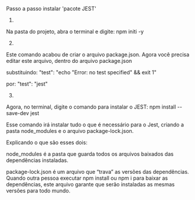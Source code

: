 Passo a passo instalar 'pacote JEST'

1. 
Na pasta do projeto, abra o terminal e digite:
npm initi -y

2.
Este comando acabou de criar o arquivo package.json.
Agora você precisa editar este arquivo, dentro do arquivo package.json

substituindo:
"test": "echo \"Error: no test specified\" && exit 1"
  
por:
"test": "jest"

3.
Agora, no terminal, digite o comando para instalar o JEST:
npm install --save-dev jest

Esse comando irá instalar tudo o que é necessário para o Jest,
criando a pasta node_modules e o arquivo package-lock.json.



Explicando o que são esses dois:

node_modules
  é a pasta que guarda todos os arquivos baixados das dependências instaladas.

package-lock.json 
  é um arquivo que “trava” as versões das dependências. Quando outra pessoa executar npm install ou npm i para baixar as dependências, este arquivo garante que serão instaladas as mesmas versões para todo mundo.
